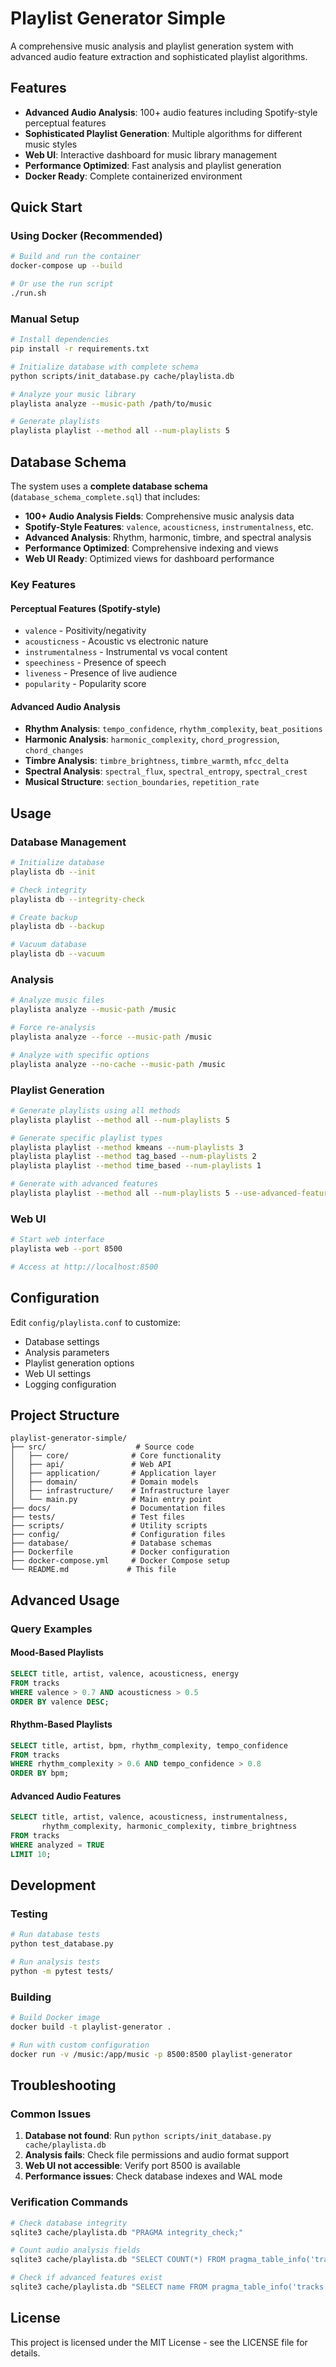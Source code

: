 # Playlist Generator Simple

A comprehensive music analysis and playlist generation system with advanced audio feature extraction and sophisticated playlist algorithms.

## Features

- **Advanced Audio Analysis**: 100+ audio features including Spotify-style perceptual features
- **Sophisticated Playlist Generation**: Multiple algorithms for different music styles
- **Web UI**: Interactive dashboard for music library management
- **Performance Optimized**: Fast analysis and playlist generation
- **Docker Ready**: Complete containerized environment

## Quick Start

### Using Docker (Recommended)

```bash
# Build and run the container
docker-compose up --build

# Or use the run script
./run.sh
```

### Manual Setup

```bash
# Install dependencies
pip install -r requirements.txt

# Initialize database with complete schema
python scripts/init_database.py cache/playlista.db

# Analyze your music library
playlista analyze --music-path /path/to/music

# Generate playlists
playlista playlist --method all --num-playlists 5
```

## Database Schema

The system uses a **complete database schema** (`database_schema_complete.sql`) that includes:

- **100+ Audio Analysis Fields**: Comprehensive music analysis data
- **Spotify-Style Features**: `valence`, `acousticness`, `instrumentalness`, etc.
- **Advanced Analysis**: Rhythm, harmonic, timbre, and spectral analysis
- **Performance Optimized**: Comprehensive indexing and views
- **Web UI Ready**: Optimized views for dashboard performance

### Key Features

#### Perceptual Features (Spotify-style)
- `valence` - Positivity/negativity
- `acousticness` - Acoustic vs electronic nature
- `instrumentalness` - Instrumental vs vocal content
- `speechiness` - Presence of speech
- `liveness` - Presence of live audience
- `popularity` - Popularity score

#### Advanced Audio Analysis
- **Rhythm Analysis**: `tempo_confidence`, `rhythm_complexity`, `beat_positions`
- **Harmonic Analysis**: `harmonic_complexity`, `chord_progression`, `chord_changes`
- **Timbre Analysis**: `timbre_brightness`, `timbre_warmth`, `mfcc_delta`
- **Spectral Analysis**: `spectral_flux`, `spectral_entropy`, `spectral_crest`
- **Musical Structure**: `section_boundaries`, `repetition_rate`

## Usage

### Database Management

```bash
# Initialize database
playlista db --init

# Check integrity
playlista db --integrity-check

# Create backup
playlista db --backup

# Vacuum database
playlista db --vacuum
```

### Analysis

```bash
# Analyze music files
playlista analyze --music-path /music

# Force re-analysis
playlista analyze --force --music-path /music

# Analyze with specific options
playlista analyze --no-cache --music-path /music
```

### Playlist Generation

```bash
# Generate playlists using all methods
playlista playlist --method all --num-playlists 5

# Generate specific playlist types
playlista playlist --method kmeans --num-playlists 3
playlista playlist --method tag_based --num-playlists 2
playlista playlist --method time_based --num-playlists 1

# Generate with advanced features
playlista playlist --method all --num-playlists 5 --use-advanced-features
```

### Web UI

```bash
# Start web interface
playlista web --port 8500

# Access at http://localhost:8500
```

## Configuration

Edit `config/playlista.conf` to customize:

- Database settings
- Analysis parameters
- Playlist generation options
- Web UI settings
- Logging configuration

## Project Structure

```
playlist-generator-simple/
├── src/                    # Source code
│   ├── core/              # Core functionality
│   ├── api/               # Web API
│   ├── application/       # Application layer
│   ├── domain/            # Domain models
│   ├── infrastructure/    # Infrastructure layer
│   └── main.py            # Main entry point
├── docs/                  # Documentation files
├── tests/                 # Test files
├── scripts/               # Utility scripts
├── config/                # Configuration files
├── database/              # Database schemas
├── Dockerfile             # Docker configuration
├── docker-compose.yml     # Docker Compose setup
└── README.md             # This file
```

## Advanced Usage

### Query Examples

#### Mood-Based Playlists
```sql
SELECT title, artist, valence, acousticness, energy
FROM tracks 
WHERE valence > 0.7 AND acousticness > 0.5
ORDER BY valence DESC;
```

#### Rhythm-Based Playlists
```sql
SELECT title, artist, bpm, rhythm_complexity, tempo_confidence
FROM tracks 
WHERE rhythm_complexity > 0.6 AND tempo_confidence > 0.8
ORDER BY bpm;
```

#### Advanced Audio Features
```sql
SELECT title, artist, valence, acousticness, instrumentalness, 
       rhythm_complexity, harmonic_complexity, timbre_brightness
FROM tracks 
WHERE analyzed = TRUE 
LIMIT 10;
```

## Development

### Testing

```bash
# Run database tests
python test_database.py

# Run analysis tests
python -m pytest tests/
```

### Building

```bash
# Build Docker image
docker build -t playlist-generator .

# Run with custom configuration
docker run -v /music:/app/music -p 8500:8500 playlist-generator
```

## Troubleshooting

### Common Issues

1. **Database not found**: Run `python scripts/init_database.py cache/playlista.db`
2. **Analysis fails**: Check file permissions and audio format support
3. **Web UI not accessible**: Verify port 8500 is available
4. **Performance issues**: Check database indexes and WAL mode

### Verification Commands

```bash
# Check database integrity
sqlite3 cache/playlista.db "PRAGMA integrity_check;"

# Count audio analysis fields
sqlite3 cache/playlista.db "SELECT COUNT(*) FROM pragma_table_info('tracks');"

# Check if advanced features exist
sqlite3 cache/playlista.db "SELECT name FROM pragma_table_info('tracks') WHERE name IN ('valence', 'acousticness', 'rhythm_complexity');"
```

## License

This project is licensed under the MIT License - see the LICENSE file for details. 